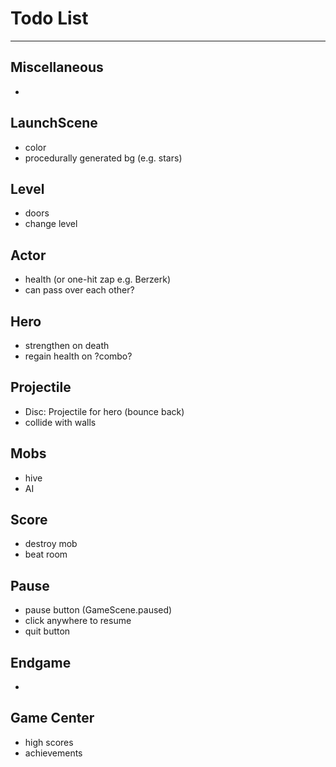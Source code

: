 # Todo List

---

## Miscellaneous
* 

## LaunchScene
* color
* procedurally generated bg (e.g. stars)

## Level
* doors
* change level

## Actor
* health (or one-hit zap e.g. Berzerk)
* can pass over each other?

## Hero
* strengthen on death
* regain health on ?combo?

## Projectile
* Disc: Projectile for hero (bounce back)
* collide with walls

## Mobs
* hive
* AI

## Score
* destroy mob
* beat room

## Pause
* pause button (GameScene.paused)
* click anywhere to resume
* quit button

## Endgame
* 

## Game Center
* high scores
* achievements
